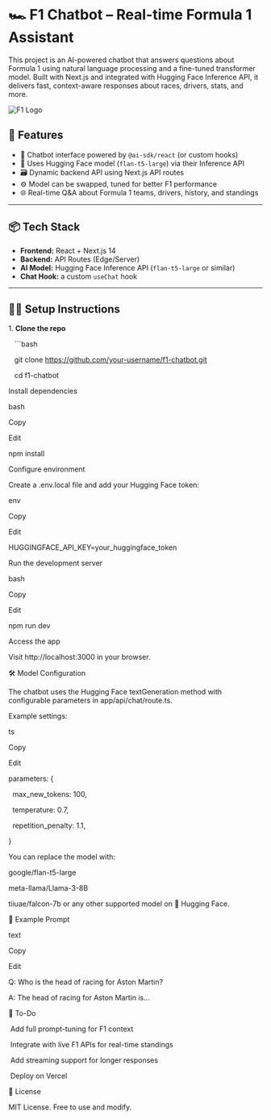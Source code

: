 # 🏎️ F1 Chatbot – Real-time Formula 1 Assistant

This project is an AI-powered chatbot that answers questions about Formula 1 using natural language processing and a fine-tuned transformer model. Built with Next.js and integrated with Hugging Face Inference API, it delivers fast, context-aware responses about races, drivers, stats, and more.

![F1 Logo](./public/f1logo.png)

## 🚀 Features

- 🤖 Chatbot interface powered by `@ai-sdk/react` (or custom hooks)
- 🧠 Uses Hugging Face model (`flan-t5-large`) via their Inference API
- 🗃️ Dynamic backend API using Next.js API routes
- ⚙️ Model can be swapped, tuned for better F1 performance
- 🌐 Real-time Q&A about Formula 1 teams, drivers, history, and standings

---

## 📦 Tech Stack

- **Frontend:** React + Next.js 14
- **Backend:** API Routes (Edge/Server)
- **AI Model:** Hugging Face Inference API (`flan-t5-large` or similar)
- **Chat Hook:** a custom `useChat` hook
  

---
## 🧑‍💻 Setup Instructions

1\. **Clone the repo**

   ```bash

   git clone https://github.com/your-username/f1-chatbot.git

   cd f1-chatbot

Install dependencies

bash

Copy

Edit

npm install

Configure environment

Create a .env.local file and add your Hugging Face token:

env

Copy

Edit

HUGGINGFACE_API_KEY=your_huggingface_token

Run the development server

bash

Copy

Edit

npm run dev

Access the app

Visit http://localhost:3000 in your browser.

🛠️ Model Configuration

The chatbot uses the Hugging Face textGeneration method with configurable parameters in app/api/chat/route.ts.

Example settings:

ts

Copy

Edit

parameters: {

  max_new_tokens: 100,

  temperature: 0.7,

  repetition_penalty: 1.1,

}

You can replace the model with:

google/flan-t5-large

meta-llama/Llama-3-8B

tiiuae/falcon-7b or any other supported model on 🤗 Hugging Face.

🧪 Example Prompt

text

Copy

Edit

Q: Who is the head of racing for Aston Martin?

A: The head of racing for Aston Martin is...

📌 To-Do

 Add full prompt-tuning for F1 context

 Integrate with live F1 APIs for real-time standings

 Add streaming support for longer responses

 Deploy on Vercel

📄 License

MIT License. Free to use and modify.
